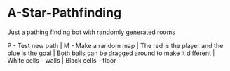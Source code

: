 # A-Star-Pathfinding
Just a pathing finding bot with randomly generated rooms

P - Test new path | 
M - Make a random map | 
The red is the player and the blue is the goal | 
Both balls can be dragged around to make it different | 
White cells - walls | 
Black cells - floor
